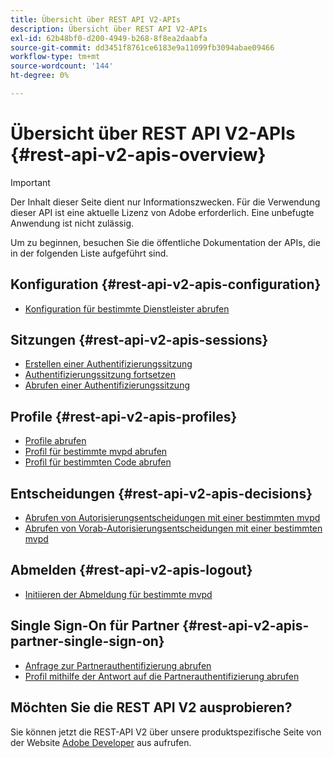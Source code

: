 ```yaml
---
title: Übersicht über REST API V2-APIs
description: Übersicht über REST API V2-APIs
exl-id: 62b48bf0-d200-4949-b268-8f8ea2daabfa
source-git-commit: dd3451f8761ce6183e9a11099fb3094abae09466
workflow-type: tm+mt
source-wordcount: '144'
ht-degree: 0%

---
```


# Übersicht über REST API V2-APIs {#rest-api-v2-apis-overview}

>[!IMPORTANT]
>
> Der Inhalt dieser Seite dient nur Informationszwecken. Für die Verwendung dieser API ist eine aktuelle Lizenz von Adobe erforderlich. Eine unbefugte Anwendung ist nicht zulässig.

Um zu beginnen, besuchen Sie die öffentliche Dokumentation der APIs, die in der folgenden Liste aufgeführt sind.

## Konfiguration {#rest-api-v2-apis-configuration}

* [Konfiguration für bestimmte Dienstleister abrufen](configuration-apis/rest-api-v2-configuration-apis-retrieve-configuration-for-specific-service-provider.md)

## Sitzungen {#rest-api-v2-apis-sessions}

* [Erstellen einer Authentifizierungssitzung](sessions-apis/rest-api-v2-sessions-apis-create-authentication-session.md)
* [Authentifizierungssitzung fortsetzen](sessions-apis/rest-api-v2-sessions-apis-resume-authentication-session.md)
* [Abrufen einer Authentifizierungssitzung](sessions-apis/rest-api-v2-sessions-apis-retrieve-authentication-session-information-using-code.md)

## Profile {#rest-api-v2-apis-profiles}

* [Profile abrufen](profiles-apis/rest-api-v2-profiles-apis-retrieve-profiles.md)
* [Profil für bestimmte mvpd abrufen](profiles-apis/rest-api-v2-profiles-apis-retrieve-profile-for-specific-mvpd.md)
* [Profil für bestimmten Code abrufen](profiles-apis/rest-api-v2-profiles-apis-retrieve-profile-for-specific-code.md)

## Entscheidungen {#rest-api-v2-apis-decisions}

* [Abrufen von Autorisierungsentscheidungen mit einer bestimmten mvpd](decisions-apis/rest-api-v2-decisions-apis-retrieve-authorization-decisions-using-specific-mvpd.md)
* [Abrufen von Vorab-Autorisierungsentscheidungen mit einer bestimmten mvpd](decisions-apis/rest-api-v2-decisions-apis-retrieve-preauthorization-decisions-using-specific-mvpd.md)

## Abmelden {#rest-api-v2-apis-logout}

* [Initiieren der Abmeldung für bestimmte mvpd](logout-apis/rest-api-v2-logout-apis-initiate-logout-for-specific-mvpd.md)

## Single Sign-On für Partner {#rest-api-v2-apis-partner-single-sign-on}

* [Anfrage zur Partnerauthentifizierung abrufen](partner-single-sign-on-apis/rest-api-v2-partner-single-sign-on-apis-retrieve-partner-authentication-request.md)
* [Profil mithilfe der Antwort auf die Partnerauthentifizierung abrufen](partner-single-sign-on-apis/rest-api-v2-partner-single-sign-on-apis-retrieve-profile-using-partner-authentication-response.md)

## Möchten Sie die REST API V2 ausprobieren?

Sie können jetzt die REST-API V2 über unsere produktspezifische Seite von der Website [Adobe Developer](https://developer.adobe.com/adobe-pass/) aus aufrufen.
